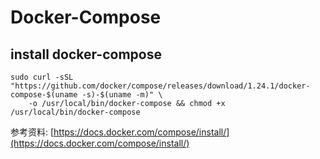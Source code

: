 # Docker-Compose

## install docker-compose

``` shell
sudo curl -sSL "https://github.com/docker/compose/releases/download/1.24.1/docker-compose-$(uname -s)-$(uname -m)" \
    -o /usr/local/bin/docker-compose && chmod +x /usr/local/bin/docker-compose
```

参考资料: [https://docs.docker.com/compose/install/](https://docs.docker.com/compose/install/)
